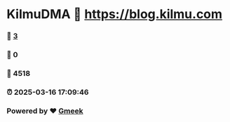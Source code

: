 # KilmuDMA :link: https://blog.kilmu.com 
### :page_facing_up: [3](https://blog.kilmu.com/tag.html) 
### :speech_balloon: 0 
### :hibiscus: 4518 
### :alarm_clock: 2025-03-16 17:09:46 
### Powered by :heart: [Gmeek](https://github.com/Meekdai/Gmeek)
